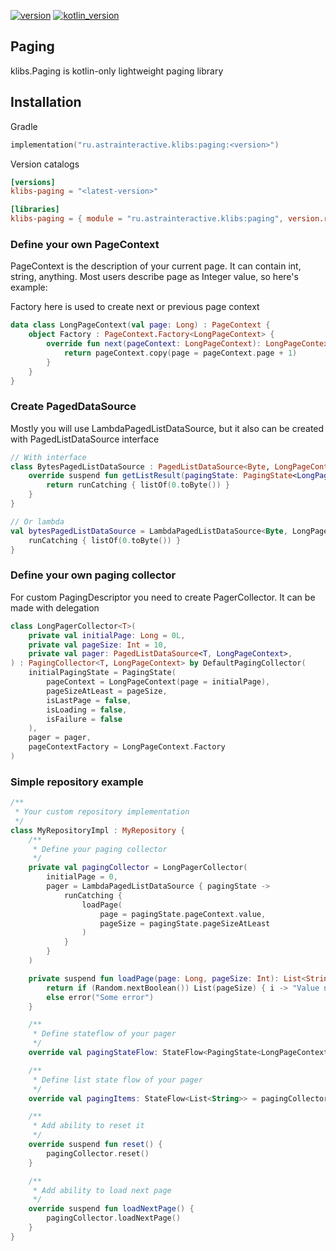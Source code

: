 [![version](https://img.shields.io/maven-central/v/ru.astrainteractive.klibs/paging?style=flat-square)](https://github.com/makeevrserg/klibs.paging)
[![kotlin_version](https://img.shields.io/badge/kotlin-1.9.0-blueviolet?style=flat-square)](https://github.com/makeevrserg/klibs.paging)

## Paging

klibs.Paging is kotlin-only lightweight paging library

## Installation

Gradle

```kotlin
implementation("ru.astrainteractive.klibs:paging:<version>")
```

Version catalogs

```toml
[versions]
klibs-paging = "<latest-version>"

[libraries]
klibs-paging = { module = "ru.astrainteractive.klibs:paging", version.ref = "klibs-paging" }
```

### Define your own PageContext

PageContext is the description of your current page. It can contain int, string, anything.
Most users describe page as Integer value, so here's example:

Factory here is used to create next or previous page context

```kotlin
data class LongPageContext(val page: Long) : PageContext {
    object Factory : PageContext.Factory<LongPageContext> {
        override fun next(pageContext: LongPageContext): LongPageContext {
            return pageContext.copy(page = pageContext.page + 1)
        }
    }
}
```

### Create PagedDataSource

Mostly you will use LambdaPagedListDataSource, but it also can be created with PagedListDataSource interface

```kotlin
// With interface
class BytesPagedListDataSource : PagedListDataSource<Byte, LongPageContext> {
    override suspend fun getListResult(pagingState: PagingState<LongPageContext>): Result<List<Byte>> {
        return runCatching { listOf(0.toByte()) }
    }
}

// Or lambda
val bytesPagedListDataSource = LambdaPagedListDataSource<Byte, LongPageContext> {
    runCatching { listOf(0.toByte()) }
}
```

### Define your own paging collector

For custom PagingDescriptor you need to create PagerCollector. It can be made with delegation

```kotlin
class LongPagerCollector<T>(
    private val initialPage: Long = 0L,
    private val pageSize: Int = 10,
    private val pager: PagedListDataSource<T, LongPageContext>,
) : PagingCollector<T, LongPageContext> by DefaultPagingCollector(
    initialPagingState = PagingState(
        pageContext = LongPageContext(page = initialPage),
        pageSizeAtLeast = pageSize,
        isLastPage = false,
        isLoading = false,
        isFailure = false
    ),
    pager = pager,
    pageContextFactory = LongPageContext.Factory
)
```

### Simple repository example

```kotlin
/**
 * Your custom repository implementation
 */
class MyRepositoryImpl : MyRepository {
    /**
     * Define your paging collector
     */
    private val pagingCollector = LongPagerCollector(
        initialPage = 0,
        pager = LambdaPagedListDataSource { pagingState ->
            runCatching {
                loadPage(
                    page = pagingState.pageContext.value,
                    pageSize = pagingState.pageSizeAtLeast
                )
            }
        }
    )

    private suspend fun loadPage(page: Long, pageSize: Int): List<String> {
        return if (Random.nextBoolean()) List(pageSize) { i -> "Value number ${pageSize * page} + $i" }
        else error("Some error")
    }

    /**
     * Define stateflow of your pager
     */
    override val pagingStateFlow: StateFlow<PagingState<LongPageContext>> = pagingCollector.pagingStateFlow

    /**
     * Define list state flow of your pager
     */
    override val pagingItems: StateFlow<List<String>> = pagingCollector.listStateFlow

    /**
     * Add ability to reset it
     */
    override suspend fun reset() {
        pagingCollector.reset()
    }

    /**
     * Add ability to load next page
     */
    override suspend fun loadNextPage() {
        pagingCollector.loadNextPage()
    }
}
```

